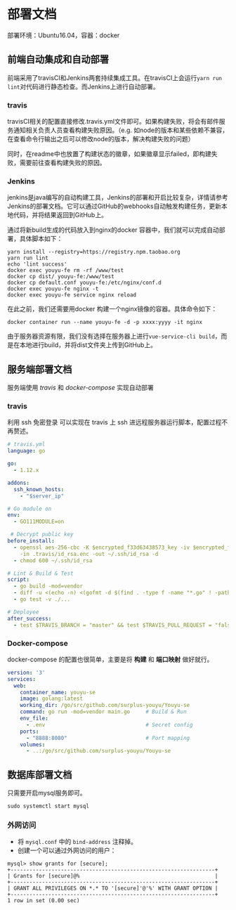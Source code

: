 # 部署文档
部署环境：Ubuntu16.04，容器：docker

## 前端自动集成和自动部署
前端采用了travisCI和Jenkins两套持续集成工具。在travisCI上会运行`yarn run lint`对代码进行静态检查。而Jenkins上进行自动部署。

### travis
travisCI相关的配置直接修改.travis.yml文件即可。如果构建失败，将会有邮件服务通知相关负责人员查看构建失败原因。（e.g. 如node的版本和某些依赖不兼容，在查看命令行输出之后可以修改node的版本，解决构建失败的问题）

同时，在readme中也放置了构建状态的徽章，如果徽章显示failed，即构建失败，需要前往查看构建失败的原因。

### Jenkins
jenkins是java编写的自动构建工具，Jenkins的部署和开启比较复杂，详情请参考Jenkins的部署文档。它可以通过GitHub的webhooks自动触发构建任务，更新本地代码，并将结果返回到GitHub上。

通过将新build生成的代码放入到nginx的docker 容器中，我们就可以完成自动部署，具体脚本如下：
```shell
yarn install --registry=https://registry.npm.taobao.org
yarn run lint
echo 'lint success'
docker exec youyu-fe rm -rf /www/test
docker cp dist/ youyu-fe:/www/test
docker cp default.conf youyu-fe:/etc/nginx/conf.d
docker exec youyu-fe nginx -t
docker exec youyu-fe service nginx reload
```
在此之前，我们还需要用docker 构建一个nginx镜像的容器。具体命令如下：
```shell
docker container run --name youyu-fe -d -p xxxx:yyyy -it nginx
```
由于服务器资源有限，我们没有选择在服务器上进行`vue-service-cli build`，而是在本地进行build，并将dist文件夹上传到GitHub上。



## 服务端部署文档

服务端使用 *travis* 和 *docker-compose* 实现自动部署

### travis

利用 ssh 免密登录 可以实现在 travis 上 ssh 进远程服务器运行脚本，配置过程不再赘述。

```yml
# travis.yml
language: go

go:
  - 1.12.x

addons:
  ssh_known_hosts:
    - "$server_ip"

# Go module on
env:
  - GO111MODULE=on

 # Decrypt public key
before_install:
  - openssl aes-256-cbc -K $encrypted_f33d63438573_key -iv $encrypted_f33d63438573_iv 
    -in .travis/id_rsa.enc -out ~/.ssh/id_rsa -d
  - chmod 600 ~/.ssh/id_rsa

# Lint & Build & Test
script:
  - go build -mod=vendor
  - diff -u <(echo -n) <(gofmt -d $(find . -type f -name "*.go" ! -path "./vendor/*"))
  - go test -v ./...

# Deployee
after_success:
  - test $TRAVIS_BRANCH = "master" && test $TRAVIS_PULL_REQUEST = "false" && ssh travis@$server_ip -o StrictHostKeyChecking=no "bash ~/Youyu-se/.travis/deploy.sh"
```



### Docker-compose

 docker-compose 的配置也很简单，主要是将 **构建** 和 **端口映射** 做好就行。

```yml
version: '3'
services:
  web:
    container_name: youyu-se
    image: golang:latest
    working_dir: /go/src/github.com/surplus-youyu/Youyu-se
    command: go run -mod=vendor main.go		# Build & Run
    env_file:
      - .env								# Secret config
    ports:
      - "8888:8080"							# Port mapping
    volumes:
      - ..:/go/src/github.com/surplus-youyu/Youyu-se
```



## 数据库部署文档
只需要开启mysql服务即可。
```
sudo systemctl start mysql
```
### 外网访问

- 将 `mysql.conf` 中的 `bind-address` 注释掉。
- 创建一个可以通过外网访问的用户：

```mysql
mysql> show grants for [secure];
+-----------------------------------------------------------------+
| Grants for [secure]@%                                           |
+-----------------------------------------------------------------+
| GRANT ALL PRIVILEGES ON *.* TO '[secure]'@'%' WITH GRANT OPTION |
+-----------------------------------------------------------------+
1 row in set (0.00 sec)
```


